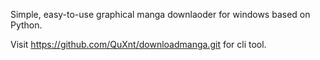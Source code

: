 Simple, easy-to-use graphical manga downlaoder for windows based on Python.

Visit https://github.com/QuXnt/downloadmanga.git for cli tool.
